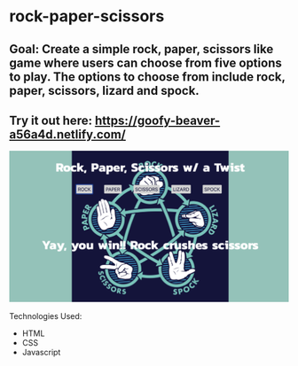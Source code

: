 # rock-paper-scissors

## Goal: Create a simple rock, paper, scissors like game where users can choose from five options to play. The options to choose from include rock, paper, scissors, lizard and spock. 

## Try it out here: https://goofy-beaver-a56a4d.netlify.com/ 

![alt-text](css/images/rock-paper-scissors.png)

Technologies Used: 
- HTML 
- CSS 
- Javascript 